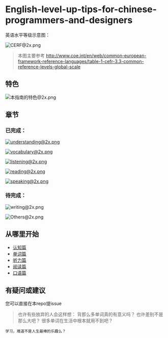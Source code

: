 # English-level-up-tips-for-chinese-programmers-and-designers

英语水平等级示意图：

![CERF@2x.png](https://ooo.0o0.ooo/2017/06/05/5934bb9a2e3bc.png)
>本图主要参考 http://www.coe.int/en/web/common-european-framework-reference-languages/table-1-cefr-3.3-common-reference-levels-global-scale

## 特色

![本指南的特色@2x.png](https://ooo.0o0.ooo/2017/06/06/5935fd3b1f97b.png)

## 章节
### 已完成：
[![understanding@2x.png](https://ooo.0o0.ooo/2017/06/05/593528281ae08.png)](1-understanding.md)

[![vocabulary@2x.png](https://ooo.0o0.ooo/2017/06/05/5935282811f5b.png)](2-vocabulary.md)

[![listening@2x.png](https://ooo.0o0.ooo/2017/06/05/59352827cb44b.png)](3-listening.md)

[![reading@2x.png](https://ooo.0o0.ooo/2017/06/05/59352827ddd15.png)](4-reading.md)

[![speaking@2x.png](https://ooo.0o0.ooo/2017/06/05/59352827f07e1.png)](5-speaking.md)
### 待完成：

![writing@2x.png](https://ooo.0o0.ooo/2017/06/05/59352828161b7.png)

![Others@2x.png](https://ooo.0o0.ooo/2017/06/05/5935535d449a9.png)


## 从哪里开始
- [认知篇](1-understanding.md)
- [单词篇](2-vocabulary.md)
- [听力篇](3-listening.md)
- [阅读篇](4-reading.md)
- [口语篇](5-speaking.md)
## 有疑问或建议
您可以直接在本repo提issue


>也许有些放弃的人会这样想：
    背那么多单词真的有意义吗？
    也许差别不是那么大吧？
    很多单词在生活中根本就用不到吧？
    
   
    学习，难道不是人生最棒的乐趣么？